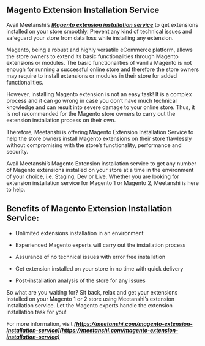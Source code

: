 ## Magento Extension Installation Service

Avail Meetanshi’s ***[Magento extension installation service](https://meetanshi.com/magento-extension-installation-service)*** to get extensions installed on your store smoothly. Prevent any kind of technical issues and safeguard your store from data loss while installing any extension.

Magento, being a robust and highly versatile eCommerce platform, allows the store owners to extend its basic functionalities through Magento extensions or modules. The basic functionalities of vanilla Magento is not enough for running a successful online store and therefore the store owners may require to install extensions or modules in their store for added functionalities.

However, installing Magento extension is not an easy task! It is a complex process and it can go wrong in case you don’t have much technical knowledge and can result into severe damage to your online store. Thus, it is not recommended for the Magento store owners to carry out the extension installation process on their own.

Therefore, Meetanshi is offering Magento Extension Installation Service to help the store owners install Magento extensions on their store flawlessly without compromising with the store’s functionality, performance and security.

Avail Meetanshi’s Magento Extension installation service to get any number of Magento extensions installed on your store at a time in the environment of your choice, i.e. Staging, Dev or Live. Whether you are looking for extension installation service for Magento 1 or Magento 2, Meetanshi is here to help.

## Benefits of Magento Extension Installation Service:

* Unlimited extensions installation in an environment

* Experienced Magento experts will carry out the installation process

* Assurance of no technical issues with error free installation

* Get extension installed on your store in no time with quick delivery

* Post-installation analysis of the store for any issues

So what are you waiting for? Sit back, relax and get your extensions installed on your Magento 1 or 2 store using Meetanshi’s extension installation service. Let the Magento experts handle the extension installation task for you!

For more information, visit ***[https://meetanshi.com/magento-extension-installation-service](https://meetanshi.com/magento-extension-installation-service)***
